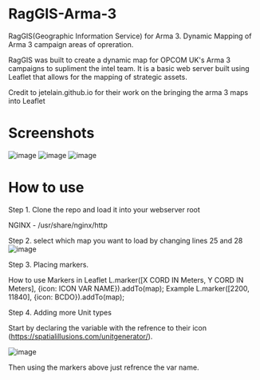 # RagGIS-Arma-3
RagGIS(Geographic Information Service) for Arma 3. Dynamic Mapping of Arma 3 campaign areas of opreration. 

RagGIS was built to create a dynamic map for OPCOM UK's Arma 3 campaigns to supliment the intel team. It is a basic web server built using Leaflet that allows for the mapping of strategic assets.

Credit to jetelain.github.io for their work on the bringing the arma 3 maps into Leaflet

# Screenshots
![image](https://user-images.githubusercontent.com/43555809/143468199-3b77412d-4813-4b14-878a-24ad137ec756.png)
![image](https://user-images.githubusercontent.com/43555809/143468466-3392e905-d0b5-47bc-80db-59bbe11716c6.png)
![image](https://user-images.githubusercontent.com/43555809/143468480-e1f7d633-74d3-4deb-9be6-e1c4fbb3e3cb.png)

# How to use

Step 1. Clone the repo and load it into your webserver root

  NGINX - /usr/share/nginx/http
  
Step 2. select which map you want to load by changing lines 25 and 28
  ![image](https://user-images.githubusercontent.com/43555809/143469080-75148368-4027-4a99-88d2-8d3c18a957b1.png)

Step 3. Placing markers. 

How to use Markers in Leaflet
  L.marker([X CORD IN Meters, Y CORD IN Meters], {icon: ICON VAR NAME}).addTo(map);
  Example L.marker([2200, 11840], {icon: BCDO}).addTo(map);

Step 4. Adding more Unit types

Start by declaring the variable with the refrence to their icon (https://spatialillusions.com/unitgenerator/).

![image](https://user-images.githubusercontent.com/43555809/143471775-3f3ec98f-92b7-4631-bc6e-1501249a1448.png)

Then using the markers above just refrence the var name.
